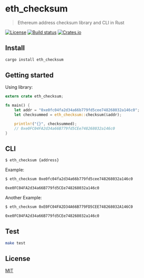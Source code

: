 # eth_checksum

> Ethereum address checksum library and CLI in Rust

[![License](http://img.shields.io/badge/license-MIT-blue.svg)](https://raw.githubusercontent.com/miguelmota/rust-eth-checksum/master/LICENSE) [![Build status](https://travis-ci.org/miguelmota/rust-eth-checksum.svg)](https://travis-ci.org/miguelmota/rust-eth-checksum) [![Crates.io](https://img.shields.io/crates/v/eth-checksum.svg)](https://crates.io/crates/eth-checksum)

## Install

```bash
cargo install eth_checksum
```

## Getting started

Using library:

```rust
extern crate eth_checksum;

fn main() {
    let addr = "0xe0fc04fa2d34a66b779fd5cee748268032a146c0";
    let checksummed = eth_checksum::checksum(&addr);

    println!("{}", checksummed);
    // 0xe0FC04FA2d34a66B779fd5CEe748268032a146c0
}
```

## CLI

```bash
$ eth_checksum {address}
```

Example:

```bash
$ eth_checksum 0xe0fc04fa2d34a66b779fd5cee748268032a146c0

0xe0FC04FA2d34a66B779fd5CEe748268032a146c0
```

Another Example:

```bash
$ eth_checksum 0xE0FC04FA2D34A66B779FD5CEE748268032A146C0

0xe0FC04FA2d34a66B779fd5CEe748268032a146c0
```

## Test

```bash
make test
```

## License

[MIT](LICENSE)
